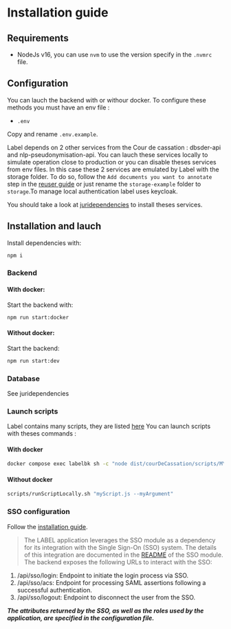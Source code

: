 # Installation guide

## Requirements

- NodeJs v16, you can use `nvm` to use the version specify in the `.nvmrc` file.

## Configuration

You can lauch the backend with or withour docker. To configure these methods you must have an env file :

- `.env`

Copy and rename `.env.example`.

Label depends on 2 other services from the Cour de cassation : dbsder-api and nlp-pseudonymisation-api. You can lauch these services locally to simulate operation close to production or you can disable theses services from env files. In this case these 2 services are emulated by Label with the storage folder. To do so, follow the `Add documents you want to annotate` step in the [reuser guide](docs/reuserGuide.md) or just rename the `storage-example` folder to `storage`.To manage local authentication label uses keycloak.

You should take a look at [juridependencies](https://github.com/Cour-de-cassation/juridependencies) to install theses services.

## Installation and lauch

Install dependencies with:

```sh
npm i
```

### Backend

#### With docker:

Start the backend with:

```sh
npm run start:docker
```

#### Without docker:

Start the backend:

```sh
npm run start:dev
```

### Database

See juridependencies

### Launch scripts

Label contains many scripts, they are listed [here](docs/scripts.md)
You can launch scripts with theses commands :

#### With docker

```sh
docker compose exec labelbk sh -c "node dist/courDeCassation/scripts/MYSCRIPT.js -s src/courDeCassation/settings/settings.json --MYARGUMENT XX"
```

#### Without docker

```sh
scripts/runScriptLocally.sh "myScript.js --myArgument"
```

### SSO configuration

Follow the [installation guide](packages/generic/sso/README.md).

> The LABEL application leverages the SSO module as a dependency for its integration with the Single Sign-On (SSO) system. The details of this integration are documented in the [README](packages/generic/sso/README.md) of the SSO module.
> The backend exposes the following URLs to interact with the SSO:

1. /api/sso/login: Endpoint to initiate the login process via SSO.
2. /api/sso/acs: Endpoint for processing SAML assertions following a successful authentication.
3. /api/sso/logout: Endpoint to disconnect the user from the SSO.

**_The attributes returned by the SSO, as well as the roles used by the application, are specified in the configuration file._**
